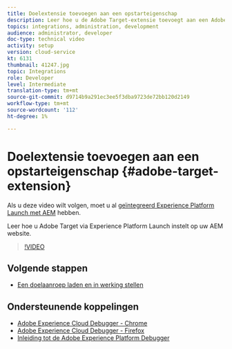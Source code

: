 ```yaml
---
title: Doelextensie toevoegen aan een opstarteigenschap
description: Leer hoe u de Adobe Target-extensie toevoegt aan een Adobe Experience Platform Launch-eigenschap.
topics: integrations, administration, development
audience: administrator, developer
doc-type: technical video
activity: setup
version: cloud-service
kt: 6131
thumbnail: 41247.jpg
topic: Integrations
role: Developer
level: Intermediate
translation-type: tm+mt
source-git-commit: d9714b9a291ec3ee5f3dba9723de72bb120d2149
workflow-type: tm+mt
source-wordcount: '112'
ht-degree: 1%

---
```



# Doelextensie toevoegen aan een opstarteigenschap {#adobe-target-extension}

Als u deze video wilt volgen, moet u al [geïntegreerd Experience Platform Launch met AEM](../experience-platform-launch/overview.md) hebben.

Leer hoe u Adobe Target via Experience Platform Launch instelt op uw AEM website.

>[!VIDEO](https://video.tv.adobe.com/v/41247?quality=12&learn=on)

## Volgende stappen

+ [Een doelaanroep laden en in werking stellen](./load-and-fire-target.md)

## Ondersteunende koppelingen

+ [Adobe Experience Cloud Debugger - Chrome](https://chrome.google.com/webstore/detail/adobe-experience-cloud-de/ocdmogmohccmeicdhlhhgepeaijenapj)
+ [Adobe Experience Cloud Debugger - Firefox](https://addons.mozilla.org/en-US/firefox/addon/adobe-experience-platform-dbg/)
+ [Inleiding tot de Adobe Experience Platform Debugger](https://docs.adobe.com/content/help/en/platform-learn/tutorials/data-ingestion/web-sdk/introduction-to-the-experience-platform-debugger.html)
